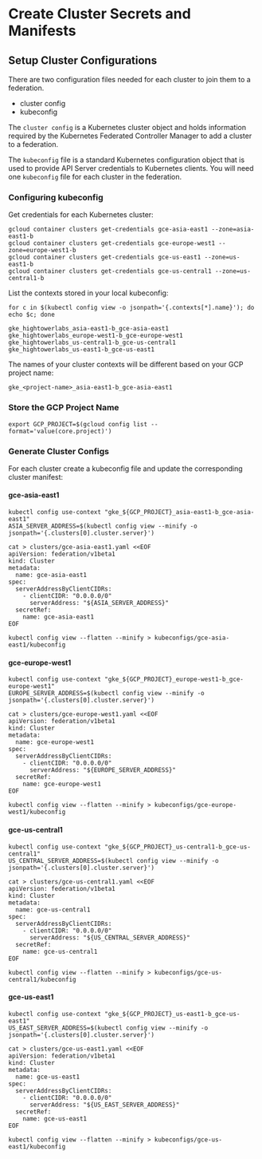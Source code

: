 # Create Cluster Secrets and Manifests

## Setup Cluster Configurations

There are two configuration files needed for each cluster to join them to a federation.

* cluster config
* kubeconfig

The `cluster config` is a Kubernetes cluster object and holds information required by the Kubernetes Federated Controller Manager to add a cluster to a federation.

The `kubeconfig` file is a standard Kubernetes configuration object that is used to provide API Server credentials to Kubernetes clients. You will need one `kubeconfig` file for each cluster in the federation.

### Configuring kubeconfig

Get credentials for each Kubernetes cluster:

```
gcloud container clusters get-credentials gce-asia-east1 --zone=asia-east1-b
gcloud container clusters get-credentials gce-europe-west1 --zone=europe-west1-b
gcloud container clusters get-credentials gce-us-east1 --zone=us-east1-b
gcloud container clusters get-credentials gce-us-central1 --zone=us-central1-b
```

List the contexts stored in your local kubeconfig:

```
for c in $(kubectl config view -o jsonpath='{.contexts[*].name}'); do echo $c; done
```

```
gke_hightowerlabs_asia-east1-b_gce-asia-east1
gke_hightowerlabs_europe-west1-b_gce-europe-west1
gke_hightowerlabs_us-central1-b_gce-us-central1
gke_hightowerlabs_us-east1-b_gce-us-east1
```

The names of your cluster contexts will be different based on your GCP project name:

```
gke_<project-name>_asia-east1-b_gce-asia-east1
```

### Store the GCP Project Name

```
export GCP_PROJECT=$(gcloud config list --format='value(core.project)')
```

### Generate Cluster Configs

For each cluster create a kubeconfig file and update the corresponding cluster manifest:

#### gce-asia-east1

```
kubectl config use-context "gke_${GCP_PROJECT}_asia-east1-b_gce-asia-east1"
ASIA_SERVER_ADDRESS=$(kubectl config view --minify -o jsonpath='{.clusters[0].cluster.server}')
```
```
cat > clusters/gce-asia-east1.yaml <<EOF
apiVersion: federation/v1beta1
kind: Cluster
metadata:
  name: gce-asia-east1
spec:
  serverAddressByClientCIDRs:
    - clientCIDR: "0.0.0.0/0"
      serverAddress: "${ASIA_SERVER_ADDRESS}"
  secretRef:
    name: gce-asia-east1
EOF
```
```
kubectl config view --flatten --minify > kubeconfigs/gce-asia-east1/kubeconfig
```

#### gce-europe-west1

```
kubectl config use-context "gke_${GCP_PROJECT}_europe-west1-b_gce-europe-west1"
EUROPE_SERVER_ADDRESS=$(kubectl config view --minify -o jsonpath='{.clusters[0].cluster.server}')
```
```
cat > clusters/gce-europe-west1.yaml <<EOF
apiVersion: federation/v1beta1
kind: Cluster
metadata:
  name: gce-europe-west1
spec:
  serverAddressByClientCIDRs:
    - clientCIDR: "0.0.0.0/0"
      serverAddress: "${EUROPE_SERVER_ADDRESS}"
  secretRef:
    name: gce-europe-west1
EOF
```
```
kubectl config view --flatten --minify > kubeconfigs/gce-europe-west1/kubeconfig
```

#### gce-us-central1

```
kubectl config use-context "gke_${GCP_PROJECT}_us-central1-b_gce-us-central1"
US_CENTRAL_SERVER_ADDRESS=$(kubectl config view --minify -o jsonpath='{.clusters[0].cluster.server}')
```
```
cat > clusters/gce-us-central1.yaml <<EOF
apiVersion: federation/v1beta1
kind: Cluster
metadata:
  name: gce-us-central1
spec:
  serverAddressByClientCIDRs:
    - clientCIDR: "0.0.0.0/0"
      serverAddress: "${US_CENTRAL_SERVER_ADDRESS}"
  secretRef:
    name: gce-us-central1
EOF
```
```
kubectl config view --flatten --minify > kubeconfigs/gce-us-central1/kubeconfig
```

#### gce-us-east1

```
kubectl config use-context "gke_${GCP_PROJECT}_us-east1-b_gce-us-east1"
US_EAST_SERVER_ADDRESS=$(kubectl config view --minify -o jsonpath='{.clusters[0].cluster.server}')
```

```
cat > clusters/gce-us-east1.yaml <<EOF
apiVersion: federation/v1beta1
kind: Cluster
metadata:
  name: gce-us-east1
spec:
  serverAddressByClientCIDRs:
    - clientCIDR: "0.0.0.0/0"
      serverAddress: "${US_EAST_SERVER_ADDRESS}"
  secretRef:
    name: gce-us-east1
EOF
```

```
kubectl config view --flatten --minify > kubeconfigs/gce-us-east1/kubeconfig
```
